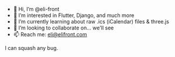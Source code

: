 - 👋 Hi, I’m @eli-front
- 👀 I’m interested in Flutter, Django, and much more
- 🌱 I’m currently learning about raw .ics (iCalendar) files & three.js
- 💞️ I’m looking to collaborate on... we'll see
- 📫 Reach me: eli@elifront.com

I can squash any bug.
